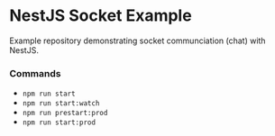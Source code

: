# NestJS Socket Example

Example repository demonstrating socket communciation (chat) with NestJS.

### Commands
- `npm run start`
- `npm run start:watch`
- `npm run prestart:prod`
- `npm run start:prod`
